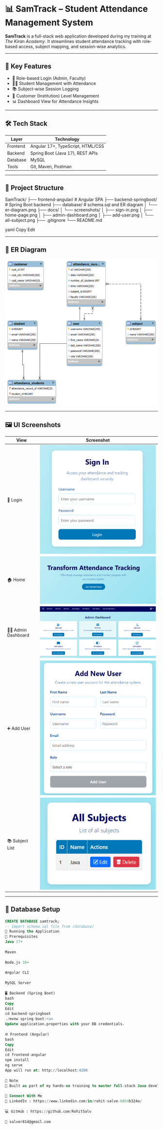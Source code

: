 # 📊 SamTrack – Student Attendance Management System

**SamTrack** is a full-stack web application developed during my training at *The Kiran Academy*. It streamlines student attendance tracking with role-based access, subject mapping, and session-wise analytics.

---

## 🚀 Key Features

- 🔐 Role-based Login (Admin, Faculty)
- 🧑‍🎓 Student Management with Attendance
- 📚 Subject-wise Session Logging
- 🏫 Customer (Institution) Level Management
- 📊 Dashboard View for Attendance Insights

---

## 🛠 Tech Stack

| Layer      | Technology                       |
|------------|----------------------------------|
| Frontend   | Angular 17+, TypeScript, HTML/CSS |
| Backend    | Spring Boot (Java 17), REST APIs |
| Database   | MySQL                            |
| Tools      | Git, Maven, Postman              |

---

## 📁 Project Structure

SamTrack/
├── frontend-angular/ # Angular SPA
├── backend-springboot/ # Spring Boot backend
├── database/ # schema.sql and ER diagram
│ └── er-diagram.png
├── docs/
│ └── screenshots/
│ ├── sign-in.png
│ ├── home-page.png
│ ├── admin-dashboard.png
│ ├── add-user.png
│ └── all-subject.png
├── .gitignore
└── README.md

yaml
Copy
Edit

---

## 🧩 ER Diagram

![ER Diagram](database/er-diagram.png)

---

## 🖼️ UI Screenshots

| View | Screenshot |
|------|------------|
| 🔐 Login | ![](docs/screenshots/sign-in.png) |
| 🏠 Home | ![](docs/screenshots/home-page.png) |
| 🧑‍💼 Admin Dashboard | ![](docs/screenshots/admin-dashboard.png) |
| ➕ Add User | ![](docs/screenshots/add-user.png) |
| 📚 Subject List | ![](docs/screenshots/all-subject.png) |

---

## 🧱 Database Setup

```sql
CREATE DATABASE samtrack;
-- Import schema.sql file from /database/
🧪 Running the Application
🔧 Prerequisites
Java 17+

Maven

Node.js 16+

Angular CLI

MySQL Server

🖥 Backend (Spring Boot)
bash
Copy
Edit
cd backend-springboot
./mvnw spring-boot:run
Update application.properties with your DB credentials.

🌐 Frontend (Angular)
bash
Copy
Edit
cd frontend-angular
npm install
ng serve
App will run at: http://localhost:4200

🧠 Note
📍 Built as part of my hands-on training to master full-stack Java development. This project strengthened my practical skills in Spring Boot, Angular, and MySQL.

🤝 Connect With Me
🔗 LinkedIn : https://www.linkedin.com/in/rohit-salve-6054b324a/

💻 GitHub : https://github.com/RohitSalv

📧 salver814@gmail.com